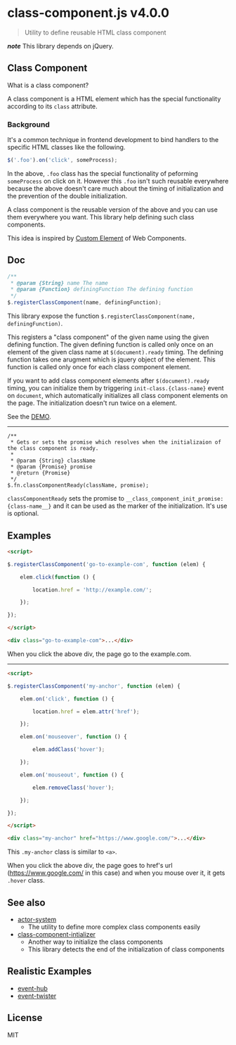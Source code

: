 # class-component.js v4.0.0

> Utility to define reusable HTML class component

***note*** This library depends on jQuery.


## Class Component

What is a class component?

A class component is a HTML element which has the special functionality according to its `class` attribute.

### Background

It's a common technique in frontend development to bind handlers to the specific HTML classes like the following.

```js
$('.foo').on('click', someProcess);
```

In the above, `.foo` class has the special functionality of peforming `someProcess` on click on it. However this `.foo` isn't such reusable everywhere because the above doesn't care much about the timing of initialization and the prevention of the double initialization.

A class component is the reusable version of the above and you can use them everywhere you want. This library help defining such class components.

This idea is inspired by [Custom Element](http://www.html5rocks.com/en/tutorials/webcomponents/customelements/) of Web Components.


## Doc

```js
/**
 * @param {String} name The name
 * @param {Function} definingFunction The defining function
 */
$.registerClassComponent(name, definingFunction);
```

This library expose the function `$.registerClassComponent(name, definingFunction)`.

This registers a "class component" of the given name using the given defining function.
The given defining function is called only once on an element of the given class name at `$(document).ready` timing.
The defining function takes one arugment which is jquery object of the element. This function is called only once for each class component element.

If you want to add class component elements after `$(document).ready` timing, you can initialize them by triggering `init-class.{class-name}` event on `document`, which automatically initializes all class component elements on the page. The initialization doesn't run twice on a element.

See the [DEMO](http://kt3k.github.io/class-component/test.html).

----

```
/**
 * Gets or sets the promise which resolves when the initializaion of the class component is ready.
 *
 * @param {String} className
 * @param {Promise} promise
 * @return {Promise}
 */
$.fn.classComponentReady(className, promise);
```

`classComponentReady` sets the promise to `__class_component_init_promise:{class-name__}` and it can be used as the marker of the initialization. It's use is optional.

## Examples

```html
<script>

$.registerClassComponent('go-to-example-com', function (elem) {

    elem.click(function () {

        location.href = 'http://example.com/';

    });

});

</script>

<div class="go-to-example-com">...</div>
```

When you click the above div, the page go to the example.com.

----

```html
<script>

$.registerClassComponent('my-anchor', function (elem) {

    elem.on('click', function () {

        location.href = elem.attr('href');

    });

    elem.on('mouseover', function () {

        elem.addClass('hover');

    });

    elem.on('mouseout', function () {

        elem.removeClass('hover');

    });

});

</script>

<div class="my-anchor" href="https://www.google.com/">...</div>
```

This `.my-anchor` class is similar to `<a>`.

When you click the above div, the page goes to href's url (https://www.google.com/ in this case) and when you mouse over it, it gets `.hover` class.

## See also

- [actor-system](https://github.com/kt3k/actor-system)
  - The utility to define more complex class components easily
- [class-component-intializer](https://github.com/kt3k/class-component-initializer)
  - Another way to initialize the class components
  - This library detects the end of the initialization of class components

## Realistic Examples

- [event-hub](https://github.com/kt3k/event-hub)
- [event-twister](https://github.com/kt3k/event-twister)

## License

MIT
